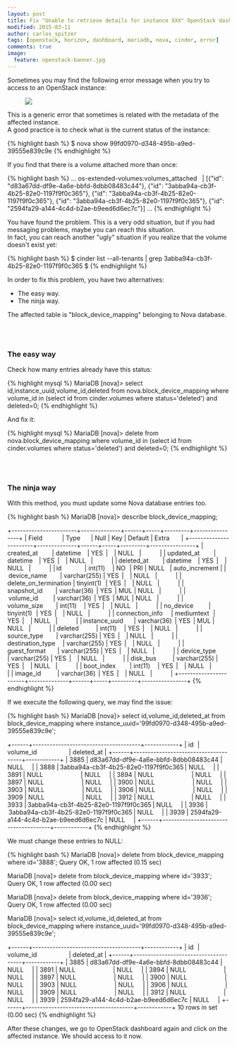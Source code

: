 ```yaml
---
layout: post
title: Fix "Unable to retrieve details for instance XXX" OpenStack dashboard error message
modified: 2015-03-11
author: carlos_spitzer
tags: [openstack, horizon, dashboard, mariadb, nova, cinder, error]
comments: true
image:
  feature: openstack-banner.jpg
---
```


Sometimes you may find the following error message when you try to access to an OpenStack instance:

<figure><img align="center" src="{{ site.url }}/images/horizon-retrieve-instance-error.jpg"></figure>

This is a generic error that sometimes is related with the metadata of the affected instance.  
A good practice is to check what is the current status of the instance:

{% highlight bash %}
$ nova show 99fd0970-d348-495b-a9ed-39555e839c9e
{% endhighlight %}

If you find that there is a volume attached more than once:

{% highlight bash %}
...
os-extended-volumes:volumes_attached    | [{"id": "d83a67dd-df9e-4a6e-bbfd-8dbb08483c44"}, {"id": "3abba94a-cb3f-4b25-82e0-1197f9f0c365"}, {"id": "3abba94a-cb3f-4b25-82e0-1197f9f0c365"}, {"id": "3abba94a-cb3f-4b25-82e0-1197f9f0c365"}, {"id": "2594fa29-a144-4c4d-b2ae-b9eed6d6ec7c"}] 
...
{% endhighlight %}

You have found the problem. This is a very odd situation, but if you had messaging problems, maybe you can reach this situation.  
In fact, you can reach another "ugly" situation if you realize that the volume doesn't exist yet:

{% highlight bash %}
$ cinder list --all-tenants | grep 3abba94a-cb3f-4b25-82e0-1197f9f0c365
$
{% endhighlight %}

In order to fix this problem, you have two alternatives:
* The easy way.
* The ninja way.

The affected table is "block_device_mapping" belonging to Nova database.

<br>
<br>

### The easy way

Check how many entries already have this status:

{% highlight mysql %}
MariaDB [nova]> select id,instance_uuid,volume_id,deleted from nova.block_device_mapping where volume_id in (select id from cinder.volumes where status='deleted') and deleted=0;
{% endhighlight %}

And fix it:

{% highlight mysql %}
MariaDB [nova]> delete from nova.block_device_mapping where volume_id in (select id from cinder.volumes where status='deleted') and deleted=0;
{% endhighlight %}

<br>
<br>

### The ninja way

With this method, you must update some Nova database entries too.

{% highlight bash %}
MariaDB [nova]> describe block_device_mapping; 

+-----------------------+--------------+------+-----+---------+----------------+ 
| Field                 | Type         | Null | Key | Default | Extra          | 
+-----------------------+--------------+------+-----+---------+----------------+ 
| created_at            | datetime     | YES  |     | NULL    |                | 
| updated_at            | datetime     | YES  |     | NULL    |                | 
| deleted_at            | datetime     | YES  |     | NULL    |                | 
| id                    | int(11)      | NO   | PRI | NULL    | auto_increment | 
| device_name           | varchar(255) | YES  |     | NULL    |                | 
| delete_on_termination | tinyint(1)   | YES  |     | NULL    |                | 
| snapshot_id           | varchar(36)  | YES  | MUL | NULL    |                | 
| volume_id             | varchar(36)  | YES  | MUL | NULL    |                | 
| volume_size           | int(11)      | YES  |     | NULL    |                | 
| no_device             | tinyint(1)   | YES  |     | NULL    |                | 
| connection_info       | mediumtext   | YES  |     | NULL    |                | 
| instance_uuid         | varchar(36)  | YES  | MUL | NULL    |                | 
| deleted               | int(11)      | YES  |     | NULL    |                | 
| source_type           | varchar(255) | YES  |     | NULL    |                | 
| destination_type      | varchar(255) | YES  |     | NULL    |                | 
| guest_format          | varchar(255) | YES  |     | NULL    |                | 
| device_type           | varchar(255) | YES  |     | NULL    |                | 
| disk_bus              | varchar(255) | YES  |     | NULL    |                | 
| boot_index            | int(11)      | YES  |     | NULL    |                | 
| image_id              | varchar(36)  | YES  |     | NULL    |                | 
+-----------------------+--------------+------+-----+---------+----------------+
{% endhighlight %}

If we execute the following query, we may find the issue:

{% highlight bash %}
MariaDB [nova]> select id,volume_id,deleted_at from block_device_mapping where instance_uuid='99fd0970-d348-495b-a9ed-39555e839c9e'; 

+------+--------------------------------------+------------+ 
| id   | volume_id                            | deleted_at | 
+------+--------------------------------------+------------+ 
| 3885 | d83a67dd-df9e-4a6e-bbfd-8dbb08483c44 | NULL       | 
| 3888 | 3abba94a-cb3f-4b25-82e0-1197f9f0c365 | NULL       | 
| 3891 | NULL                                 | NULL       | 
| 3894 | NULL                                 | NULL       | 
| 3897 | NULL                                 | NULL       | 
| 3900 | NULL                                 | NULL       | 
| 3903 | NULL                                 | NULL       | 
| 3906 | NULL                                 | NULL       | 
| 3909 | NULL                                 | NULL       | 
| 3912 | NULL                                 | NULL       | 
| 3933 | 3abba94a-cb3f-4b25-82e0-1197f9f0c365 | NULL       | 
| 3936 | 3abba94a-cb3f-4b25-82e0-1197f9f0c365 | NULL       | 
| 3939 | 2594fa29-a144-4c4d-b2ae-b9eed6d6ec7c | NULL       | 
+------+--------------------------------------+------------+
{% endhighlight %}

We must change these entries to NULL:

{% highlight bash %}
MariaDB [nova]> delete from block_device_mapping where id='3888'; 
Query OK, 1 row affected (0.15 sec) 

MariaDB [nova]> delete from block_device_mapping where id='3933'; 
Query OK, 1 row affected (0.00 sec) 

MariaDB [nova]> delete from block_device_mapping where id='3936'; 
Query OK, 1 row affected (0.00 sec) 

MariaDB [nova]> select id,volume_id,deleted_at from block_device_mapping where instance_uuid='99fd0970-d348-495b-a9ed-39555e839c9e'; 

+------+--------------------------------------+------------+ 
| id   | volume_id                            | deleted_at | 
+------+--------------------------------------+------------+ 
| 3885 | d83a67dd-df9e-4a6e-bbfd-8dbb08483c44 | NULL       | 
| 3891 | NULL                                 | NULL       | 
| 3894 | NULL                                 | NULL       | 
| 3897 | NULL                                 | NULL       | 
| 3900 | NULL                                 | NULL       | 
| 3903 | NULL                                 | NULL       | 
| 3906 | NULL                                 | NULL       | 
| 3909 | NULL                                 | NULL       | 
| 3912 | NULL                                 | NULL       | 
| 3939 | 2594fa29-a144-4c4d-b2ae-b9eed6d6ec7c | NULL       | 
+------+--------------------------------------+------------+ 
10 rows in set (0.00 sec)
{% endhighlight %}

After these changes, we go to OpenStack dashboard again and click on the affected instance. We should access to it now.
